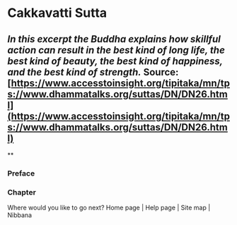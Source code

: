#  Cakkavatti Sutta
*In this excerpt the Buddha explains how skillful action can result in the best kind of long life, the best kind of beauty, the best kind of happiness, and the best kind of strength.*
Source: [https://www.accesstoinsight.org/tipitaka/mn/tps://www.dhammatalks.org/suttas/DN/DN26.html](https://www.accesstoinsight.org/tipitaka/mn/tps://www.dhammatalks.org/suttas/DN/DN26.html)
---
**
### Preface
### Chapter
Where would you like to go next?
Home page
| Help page
| Site map
| Nibbana